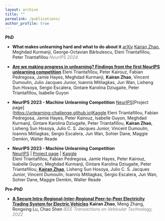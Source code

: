 ```yaml
---
layout: archive
title: ""
permalink: /publications/
author_profile: true
---
```


**PhD**

<!-- * [What makes unlearning hard and what to do about it](https://arxiv.org/pdf/2406.01257).
**Kairan Zhao**, Meghdad Kurmanji, George-Octavian Bărbulescu, Eleni Triantafillou, Peter Triantafillou. 
*NeurIPS 2024.* -->

- **What makes unlearning hard and what to do about it** [arXiv](https://arxiv.org/pdf/2406.01257) 
  <u>Kairan Zhao</u>, Meghdad Kurmanji, George-Octavian Bărbulescu, Eleni Triantafillou, Peter Triantafillou
  <span style="color:gray;">_NeurIPS 2024._</span>

- **[Are we making progress in unlearning? Findings from the first NeurIPS unlearning competition](https://arxiv.org/pdf/2406.09073)**
Eleni Triantafillou, Peter Kairouz, Fabian Pedregosa, Jamie Hayes, Meghdad Kurmanji, **Kairan Zhao**, Vincent Dumoulin, Julio Jacques Junior, Ioannis Mitliagkas, Jun Wan, Lisheng Sun Hosoya, Sergio Escalera, Gintare Karolina Dziugaite, Peter Triantafillou, Isabelle Guyon

- **NeurIPS 2023 - Machine Unlearning Competition** [NeurIPS](https://neurips.cc/virtual/2023/competition/66581)[Project page]  
(https://unlearning-challenge.github.io)[Kaggle](https://kaggle.com/competitions/neurips-2023-machine-unlearning)
Eleni Triantafillou, Fabian Pedregosa, Jamie Hayes, Peter Kairouz, Isabelle Guyon, Meghdad Kurmanji, Gintare Karolina Dziugaite, Peter Triantafillou, **Kairan Zhao**, Lisheng Sun Hosoya, Julio C. S. Jacques Junior, Vincent Dumoulin, Ioannis Mitliagkas, Sergio Escalera, Jun Wan, Sohier Dane, Maggie Demkin, Walter Reade

- **NeurIPS 2023 - Machine Unlearning Competition**  
  [NeurIPS](https://neurips.cc/virtual/2023/competition/66581) | [Project page](https://unlearning-challenge.github.io) | [Kaggle](https://kaggle.com/competitions/neurips-2023-machine-unlearning)  
  Eleni Triantafillou, Fabian Pedregosa, Jamie Hayes, Peter Kairouz, Isabelle Guyon, Meghdad Kurmanji, Gintare Karolina Dziugaite, Peter Triantafillou, <u>**Kairan Zhao**</u>, Lisheng Sun Hosoya, Julio C. S. Jacques Junior, Vincent Dumoulin, Ioannis Mitliagkas, Sergio Escalera, Jun Wan, Sohier Dane, Maggie Demkin, Walter Reade

**Pre-PhD**

- **[A Secure Intra-Regional-Inter-Regional Peer-to-Peer Electricity Trading System for Electric Vehicles](https://ieeexplore.ieee.org/abstract/document/9891809)**
**Kairan Zhao**, Meng Zhang, Rongxing Lu, Chao Shen
<span style="color:gray;">_IEEE Transactions on Vehicular Technology, 2022_
